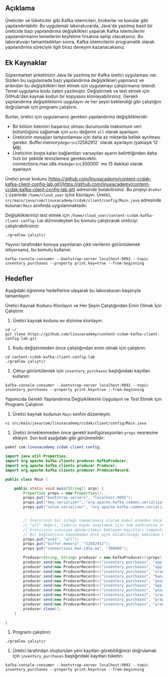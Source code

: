 ## Açıklama

Üreticiler ve tüketiciler gibi Kafka istemcileri, brokerlar ve konular gibi yapılandırılabilir. Bu uygulamalı laboratuvarda, Java'da yazılmış basit bir üreticide bazı yapılandırma değişiklikleri yaparak Kafka istemcilerini yapılandırmanın temellerini keşfetme fırsatına sahip olacaksınız. Bu laboratuvarı tamamladıktan sonra, Kafka istemcilerini programatik olarak yapılandırma süreciyle ilgili biraz deneyim kazanacaksınız.

## Ek Kaynaklar

Süpermarket şirketinizin Java ile yazılmış bir Kafka üretici uygulaması var. Sizden bu uygulamada bazı yapılandırma değişiklikleri yapmanız ve ardından bu değişiklikleri test etmek için uygulamayı çalıştırmanız istendi. Temel uygulama kodu zaten yazılmıştır. Değiştirmek ve test etmek için GitHub'dan kaynak kodun bir kopyasını klonlayabilirsiniz. Gerekli yapılandırma değişikliklerini uygulayın ve her şeyin beklendiği gibi çalıştığını doğrulamak için programı çalıştırın.

Bunlar, üretici için uygulamanız gereken yapılandırma değişiklikleridir:

- Bir bölüm liderinin başarısız olması durumunda maksimum veri bütünlüğünü sağlamak için `acks` değerini `all` olarak ayarlayın.
- Üreticinin mesajları tamponlaması için daha az miktarda bellek ayrılması gerekir. Buffer.memory` değerini `12582912` olarak ayarlayın (yaklaşık 12 MB).
- Üreticinin boşta kalan bağlantıları varsayılan ayarın belirttiğinden daha hızlı bir şekilde temizlemesi gerekecektir. connections.max.idle.ms` değerini `300000` ms (5 dakika) olarak ayarlayın.

Üretici proje kodunu [https://github.com/linuxacademy/content-ccdak-kafka-client-config-lab.git](https://github.com/linuxacademy/content-ccdak-kafka-client-config-lab.git) adresinde bulabilirsiniz. Bu projeyi `Broker 1` üzerinde `/home/cloud_user` içine klonlayın. Üretici, `src/main/java/com/linuxacademy/ccdak/client/config/Main.java` adresinde bulunan `Main` sınıfında uygulanmaktadır.

Değişikliklerinizi test etmek için `/home/cloud_user/content-ccdak-kafka-client-config-lab` dizinindeyken bu komutu çalıştırarak üreticiyi çalıştırabilirsiniz:

```shell
./gradlew çalıştır
```

Yayıncı tarafından konuya yayınlanan çıktı verilerini görüntülemek istiyorsanız, bu komutu kullanın:

```shell
kafka-console-consumer --bootstrap-server localhost:9092 --topic inventory_purchases --property print.key=true --from-beginning
```

## Hedefler

Aşağıdaki öğrenme hedeflerine ulaşarak bu laboratuvarı başarıyla tamamlayın:

Üretici Kaynak Kodunu Klonlayın ve Her Şeyin Çalıştığından Emin Olmak İçin Çalıştırın

1.  Üretici kaynak kodunu ev dizinine klonlayın:

```shell
cd ~/
git clone https://github.com/linuxacademy/content-ccdak-kafka-client-config-lab.git
```

1.  Kodu değiştirmeden önce çalıştığından emin olmak için çalıştırın:

```shell
cd content-ccdak-kafka-client-config-lab
./gradlew çalıştır
```

1.  Çıktıyı görüntülemek için `inventory_purchases` başlığındaki kayıtları kullanın:

```shell
kafka-console-consumer --bootstrap-server localhost:9092 --topic inventory_purchases --property print.key=true --from-beginning
```

Yapımcıda Gerekli Yapılandırma Değişikliklerini Uygulayın ve Test Etmek için Programı Çalıştırın

1.  Üretici kaynak kodunun `Main` sınıfını düzenleyin:

```shell
vi src/main/java/com/linuxacademy/ccdak/client/config/Main.java
```

1.  Üretici örneklenmeden önce gerekli konfigürasyonları `props` nesnesine ekleyin. Son kod aşağıdaki gibi görünmelidir:

```java
paket com.linuxacademy.ccdak.client.config;

import java.util.Properties;
import org.apache.kafka.clients.producer.KafkaProducer;
import org.apache.kafka.clients.producer.Producer;
import org.apache.kafka.clients.producer.ProducerRecord;

public class Main {

    public static void main(String[] args) {
        Properties props = new Properties();
        props.put("bootstrap.servers", "localhost:9092");
        props.put("key.serializer", "org.apache.kafka.common.serialization.StringSerializer");
        props.put("value.serializer", "org.apache.kafka.common.serialization.StringSerializer");


        // Üreticinin bir isteği tamamlanmış olarak kabul etmeden önce liderin alması gereken onay sayısını ayarlayın.
        // "all" değeri, liderin kaydı onaylamak için tüm senkronize replikaların onayını bekleyeceği anlamına gelir.
        // Üreticinin sunucuya gönderilmeyi bekleyen kayıtları tamponlamak için kullanabileceği toplam bellek baytını ayarlayın.
        // Bir bağlantının kapanmadan önce açık kalabileceği maksimum boşta kalma süresini ayarlayın.
        props.put("acks", "all");
        props.put("buffer.memory", "12582912");
        props.put("connections.max.idle.ms", "300000");

        Producer<String, String> producer = new KafkaProducer<>(props);
        producer.send(new ProducerRecord<>("inventory_purchases", "apples", "1"));
        producer.send(new ProducerRecord<>("inventory_purchases", "apples", "3"));
        producer.send(new ProducerRecord<>("inventory_purchases", "oranges", "12"));
        producer.send(new ProducerRecord<>("inventory_purchases", "bananas", "25"));
        producer.send(new ProducerRecord<>("inventory_purchases", "pears", "15"));
        producer.send(new ProducerRecord<>("inventory_purchases", "apples", "6"));
        producer.send(new ProducerRecord<>("inventory_purchases", "pears", "7"));
        producer.send(new ProducerRecord<>("inventory_purchases", "oranges", "1"));
        producer.send(new ProducerRecord<>("inventory_purchases", "grapes", "56"));
        producer.send(new ProducerRecord<>("inventory_purchases", "oranges", "11"));
        producer.close();
    }

}
```

1.  Programı çalıştırın:

```shell
./gradlew çalıştır
```

1.  Üretici tarafından oluşturulan yeni kayıtları görebildiğimizi doğrulamak için `inventory_purchases` başlığındaki kayıtları tüketin:

```shell
kafka-console-consumer --bootstrap-server localhost:9092 --topic inventory_purchases --property print.key=true --from-beginning
```
